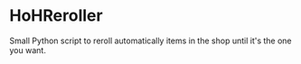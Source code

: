 # HoHReroller
Small Python script to reroll automatically items in the shop until it's the one you want.
